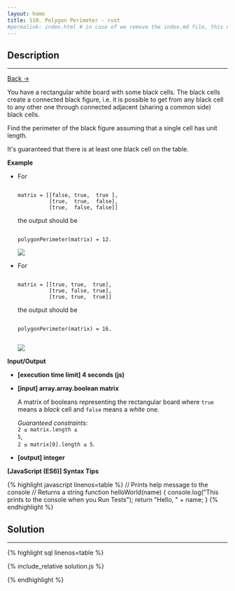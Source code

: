 ```yaml
---
layout: home
title: 110. Polygon Perimeter - rust
#permalink: index.html # in case of we remove the index.md file, this doc will be the index page
---
```


<div class="row">
<div class="columnStmt" markdown="1">

## Description

---

[Back -> ](../README.md)

You have a rectangular white board with some black cells. The black cells create a connected black figure, i.e. it is possible to get from any black cell to any other one through connected adjacent (sharing a common side) black cells.

Find the perimeter of the black figure assuming that a single cell has unit length.

It's guaranteed that there is at least one black cell on the table.

**Example**

- For

  <code type='preformat'>
  matrix = [[false, true,  true ],
            [true,  true,  false],
            [true,  false, false]]
  </code>

  the output should be

  <code type='preformat'>
  polygonPerimeter(matrix) = 12.
  </code>

  ![](./images/example1.png)

- For

  <code type='preformat'>
  matrix = [[true, true,  true],
            [true, false, true],
            [true, true,  true]]
  </code>

  the output should be

  <code type='preformat'>
  polygonPerimeter(matrix) = 16.

  </code>

  ![](./images/example2.png)

**Input/Output**

- **[execution time limit] 4 seconds (js)**

- **[input] array.array.boolean matrix**

  A matrix of booleans representing the rectangular board where <code>true</code> means a _black_ cell and <code>false</code> means a _white_ one.

  _Guaranteed constraints:_<br>
  <code>2 ≤ matrix.length ≤ 5</code>,<br>
  <code>2 ≤ matrix[0].length ≤ 5</code>.

* **[output] integer**

**[JavaScript (ES6)] Syntax Tips**

{% highlight javascript linenos=table %}
// Prints help message to the console
// Returns a string
function helloWorld(name) {
console.log("This prints to the console when you Run Tests");
return "Hello, " + name;
}
{% endhighlight %}

</div>
<div class="columnSol" markdown="1">

## Solution

---

{% highlight sql linenos=table %}

{% include_relative solution.js %}

{% endhighlight %}

</div>
</div>
